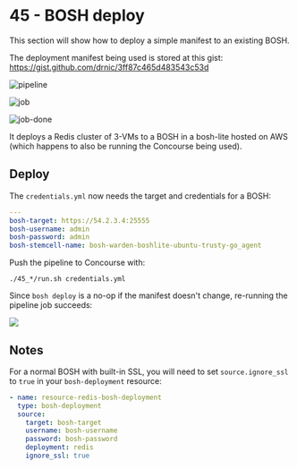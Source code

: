 45 - BOSH deploy
================

This section will show how to deploy a simple manifest to an existing BOSH.

The deployment manifest being used is stored at this gist: https://gist.github.com/drnic/3ff87c465d483543c53d

![pipeline](http://cl.ly/image/3E2b0I0D3t0Q/pipeline.png)

![job](http://cl.ly/image/3e2f0G1z3n2G/job-deploy__6_-_Concourse.png)

![job-done](http://cl.ly/image/2w0p1c2m2b3Y/job-deploy__6_-_Concourse.png)

It deploys a Redis cluster of 3-VMs to a BOSH in a bosh-lite hosted on AWS (which happens to also be running the Concourse being used).

Deploy
------

The `credentials.yml` now needs the target and credentials for a BOSH:

```yaml
---
bosh-target: https://54.2.3.4:25555
bosh-username: admin
bosh-password: admin
bosh-stemcell-name: bosh-warden-boshlite-ubuntu-trusty-go_agent
```

Push the pipeline to Concourse with:

```
./45_*/run.sh credentials.yml
```

Since `bosh deploy` is a no-op if the manifest doesn't change, re-running the pipeline job succeeds:

![](http://cl.ly/image/2f0l1W200q3L/bosh-deploy-redis.png)

Notes
-----

For a normal BOSH with built-in SSL, you will need to set `source.ignore_ssl` to `true` in your `bosh-deployment` resource:

```yaml
- name: resource-redis-bosh-deployment
  type: bosh-deployment
  source:
    target: bosh-target
    username: bosh-username
    password: bosh-password
    deployment: redis
    ignore_ssl: true
```
